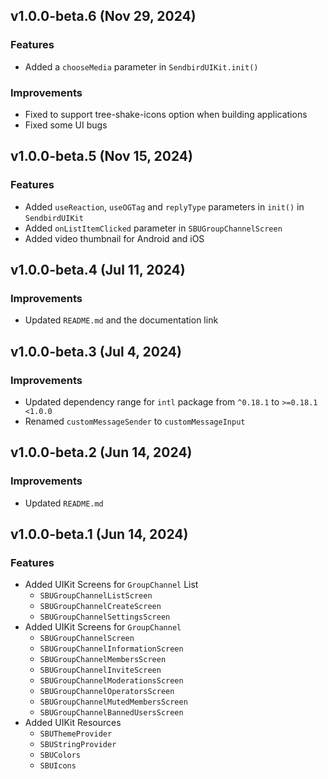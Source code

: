 ## v1.0.0-beta.6 (Nov 29, 2024)

### Features
- Added a `chooseMedia` parameter in `SendbirdUIKit.init()`

### Improvements
- Fixed to support tree-shake-icons option when building applications
- Fixed some UI bugs

## v1.0.0-beta.5 (Nov 15, 2024)

### Features
- Added `useReaction`, `useOGTag` and `replyType` parameters in `init()` in `SendbirdUIKit`
- Added `onListItemClicked` parameter in `SBUGroupChannelScreen`
- Added video thumbnail for Android and iOS

## v1.0.0-beta.4 (Jul 11, 2024)

### Improvements
- Updated `README.md` and the documentation link

## v1.0.0-beta.3 (Jul 4, 2024)

### Improvements
- Updated dependency range for `intl` package from `^0.18.1` to `>=0.18.1 <1.0.0`
- Renamed `customMessageSender` to `customMessageInput`

## v1.0.0-beta.2 (Jun 14, 2024)

### Improvements
- Updated `README.md`

## v1.0.0-beta.1 (Jun 14, 2024)

### Features
- Added UIKit Screens for `GroupChannel` List
  - `SBUGroupChannelListScreen`
  - `SBUGroupChannelCreateScreen`
  - `SBUGroupChannelSettingsScreen`
- Added UIKit Screens for `GroupChannel`
  - `SBUGroupChannelScreen`
  - `SBUGroupChannelInformationScreen`
  - `SBUGroupChannelMembersScreen`
  - `SBUGroupChannelInviteScreen`
  - `SBUGroupChannelModerationsScreen`
  - `SBUGroupChannelOperatorsScreen`
  - `SBUGroupChannelMutedMembersScreen`
  - `SBUGroupChannelBannedUsersScreen`
- Added UIKit Resources
  - `SBUThemeProvider`
  - `SBUStringProvider`
  - `SBUColors`
  - `SBUIcons`
